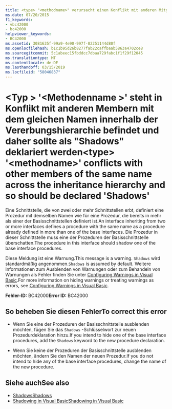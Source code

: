 ```yaml
---
title: <type> "<methodname>" verursacht einen Konflikt mit anderen Mitgliedern der desselben Namens in der Vererbungshierarchie befindet und daher sollte als "Shadows" deklariert werden
ms.date: 07/20/2015
f1_keywords:
- vbc42000
- bc42000
helpviewer_keywords:
- BC42000
ms.assetid: 3081635f-99a9-4e90-997f-82251144d80f
ms.openlocfilehash: b1c1b95d26b8277fab22caffbaab5863a4702ce8
ms.sourcegitcommit: 5c1abeec15fbddcc7dbaa729fabc1f1f29f12045
ms.translationtype: MT
ms.contentlocale: de-DE
ms.lasthandoff: 03/15/2019
ms.locfileid: "58046837"
---
```

# <a name="type-methodname-conflicts-with-other-members-of-the-same-name-across-the-inheritance-hierarchy-and-so-should-be-declared-shadows"></a><span data-ttu-id="48403-102">\<Typ > '\<Methodenname >' steht in Konflikt mit anderen Membern mit dem gleichen Namen innerhalb der Vererbungshierarchie befindet und daher sollte als "Shadows" deklariert werden</span><span class="sxs-lookup"><span data-stu-id="48403-102">\<type> '\<methodname>' conflicts with other members of the same name across the inheritance hierarchy and so should be declared 'Shadows'</span></span>
<span data-ttu-id="48403-103">Eine Schnittstelle, die von zwei oder mehr Schnittstellen erbt, definiert eine Prozedur mit demselben Namen wie für eine Prozedur, die bereits in mehr als einer der Basisschnittstellen definiert ist.</span><span class="sxs-lookup"><span data-stu-id="48403-103">An interface inheriting from two or more interfaces defines a procedure with the same name as a procedure already defined in more than one of the base interfaces.</span></span> <span data-ttu-id="48403-104">Die Prozedur in dieser Schnittstelle muss eine der Prozeduren der Basisschnittstelle überschatten.</span><span class="sxs-lookup"><span data-stu-id="48403-104">The procedure in this interface should shadow one of the base interface procedures.</span></span>  
  
 <span data-ttu-id="48403-105">Diese Meldung ist eine Warnung.</span><span class="sxs-lookup"><span data-stu-id="48403-105">This message is a warning.</span></span> <span data-ttu-id="48403-106">`Shadows` wird standardmäßig angenommen.</span><span class="sxs-lookup"><span data-stu-id="48403-106">`Shadows` is assumed by default.</span></span> <span data-ttu-id="48403-107">Weitere Informationen zum Ausblenden von Warnungen oder zum Behandeln von Warnungen als Fehler finden Sie unter [Configuring Warnings in Visual Basic](/visualstudio/ide/configuring-warnings-in-visual-basic).</span><span class="sxs-lookup"><span data-stu-id="48403-107">For more information on hiding warnings or treating warnings as errors, see [Configuring Warnings in Visual Basic](/visualstudio/ide/configuring-warnings-in-visual-basic).</span></span>  
  
 <span data-ttu-id="48403-108">**Fehler-ID:** BC42000</span><span class="sxs-lookup"><span data-stu-id="48403-108">**Error ID:** BC42000</span></span>  
  
## <a name="to-correct-this-error"></a><span data-ttu-id="48403-109">So beheben Sie diesen Fehler</span><span class="sxs-lookup"><span data-stu-id="48403-109">To correct this error</span></span>  
  
-   <span data-ttu-id="48403-110">Wenn Sie eine der Prozeduren der Basisschnittstelle ausblenden möchten, fügen Sie das `Shadows` -Schlüsselwort zur neuen Prozedurdeklaration hinzu.</span><span class="sxs-lookup"><span data-stu-id="48403-110">If you intend to hide one of the base interface procedures, add the `Shadows` keyword to the new procedure declaration.</span></span>  
  
-   <span data-ttu-id="48403-111">Wenn Sie keine der Prozeduren der Basisschnittstelle ausblenden möchten, ändern Sie den Namen der neuen Prozedur.</span><span class="sxs-lookup"><span data-stu-id="48403-111">If you do not intend to hide any of the base interface procedures, change the name of the new procedure.</span></span>  
  
## <a name="see-also"></a><span data-ttu-id="48403-112">Siehe auch</span><span class="sxs-lookup"><span data-stu-id="48403-112">See also</span></span>

- [<span data-ttu-id="48403-113">Shadows</span><span class="sxs-lookup"><span data-stu-id="48403-113">Shadows</span></span>](../../visual-basic/language-reference/modifiers/shadows.md)
- [<span data-ttu-id="48403-114">Shadowing in Visual Basic</span><span class="sxs-lookup"><span data-stu-id="48403-114">Shadowing in Visual Basic</span></span>](../../visual-basic/programming-guide/language-features/declared-elements/shadowing.md)
